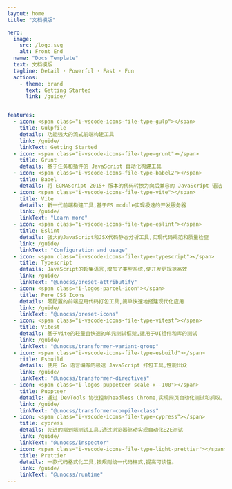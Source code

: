 ```yaml
---
layout: home
title: "文档模版"

hero:
  image:
    src: /logo.svg
    alt: Front End
  name: "Docs Template"
  text: 文档模版
  tagline: Detail · Powerful · Fast · Fun
  actions:
    - theme: brand
      text: Getting Started
      link: /guide/


features:
  - icon: <span class="i-vscode-icons-file-type-gulp"></span>
    title: Gulpfile
    details: 功能强大的流式前端构建工具
    link: /guide/
    linkText: Getting Started
  - icon: <span class="i-vscode-icons-file-type-grunt"></span>
    title: Grunt
    details: 基于任务和插件的 JavaScript 自动化构建工具
  - icon: <span class="i-vscode-icons-file-type-babel2"></span>
    title: Babel
    details: 将 ECMAScript 2015+ 版本的代码转换为向后兼容的 JavaScript 语法
  - icon: <span class="i-vscode-icons-file-type-vite"></span>
    title: Vite
    details: 新一代前端构建工具,基于ES module实现极速的开发服务器
    link: /guide/
    linkText: "Learn more"
  - icon: <span class="i-vscode-icons-file-type-eslint"></span>
    title: Eslint
    details: 强大的JavaScript和JSX代码静态分析工具,实现代码规范和质量检查
    link: /guide/
    linkText: "Configuration and usage"
  - icon: <span class="i-vscode-icons-file-type-typescript"></span>
    title: Typescript
    details: JavaScript的超集语言,增加了类型系统,使开发更规范高效
    link: /guide/
    linkText: "@unocss/preset-attributify"
  - icon: <span class="i-logos-parcel-icon"></span>
    title: Pure CSS Icons
    details: 零配置的前端应用代码打包工具,简单快速地搭建现代化应用
    link: /guide/
    linkText: "@unocss/preset-icons"
  - icon: <span class="i-vscode-icons-file-type-vitest"></span>
    title: Vitest
    details: 基于Vite的轻量且快速的单元测试框架,适用于UI组件和库的测试
    link: /guide/
    linkText: "@unocss/transformer-variant-group"
  - icon: <span class="i-vscode-icons-file-type-esbuild"></span>
    title: Esbuild
    details: 使用 Go 语言编写的极速 JavaScript 打包工具,性能出众
    link: /guide/
    linkText: "@unocss/transformer-directives"
  - icon: <span class="i-logos-puppeteer scale-x--100"></span>
    title: Puppteer
    details: 通过 DevTools 协议控制headless Chrome,实现网页自动化测试和抓取。
    link: /guide/
    linkText: "@unocss/transformer-compile-class"
  - icon: <span class="i-vscode-icons-file-type-cypress"></span>
    title: cypress
    details: 先进的端到端测试工具,通过浏览器驱动实现自动化E2E测试
    link: /guide/
    linkText: "@unocss/inspector"
  - icon: <span class="i-vscode-icons-file-type-light-prettier"></span>
    title: Prettier
    details: 一款代码格式化工具,按规则统一代码样式,提高可读性。
    link: /guide/
    linkText: "@unocss/runtime"
---
```

